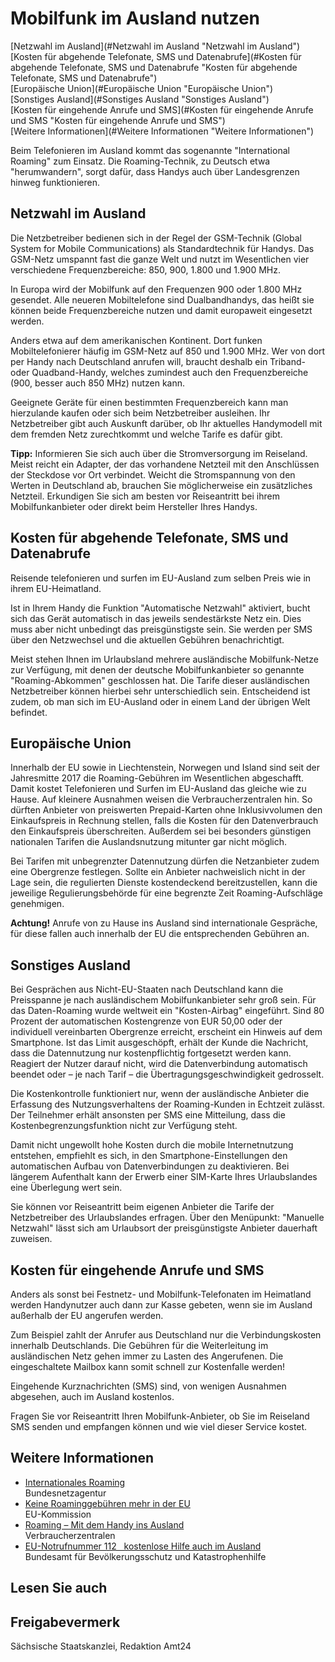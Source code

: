 # Mobilfunk im Ausland nutzen

[Netzwahl im Ausland](#Netzwahl im Ausland "Netzwahl im Ausland")  
[Kosten für abgehende Telefonate, SMS und Datenabrufe](#Kosten für abgehende Telefonate, SMS und Datenabrufe "Kosten für abgehende Telefonate, SMS und Datenabrufe")  
[Europäische Union](#Europäische Union "Europäische Union")  
[Sonstiges Ausland](#Sonstiges Ausland "Sonstiges Ausland")  
[Kosten für eingehende Anrufe und SMS](#Kosten für eingehende Anrufe und SMS "Kosten für eingehende Anrufe und SMS")  
[Weitere Informationen](#Weitere Informationen "Weitere Informationen")

Beim Telefonieren im Ausland kommt das sogenannte "International Roaming" zum Einsatz. Die Roaming-Technik, zu Deutsch etwa "herumwandern", sorgt dafür, dass Handys auch über Landesgrenzen hinweg funktionieren.

Netzwahl im Ausland
-------------------

Die Netzbetreiber bedienen sich in der Regel der GSM-Technik (Global System for Mobile Communications) als Standardtechnik für Handys. Das GSM-Netz umspannt fast die ganze Welt und nutzt im Wesentlichen vier verschiedene Frequenzbereiche: 850, 900, 1.800 und 1.900 MHz.

In Europa wird der Mobilfunk auf den Frequenzen 900 oder 1.800 MHz gesendet. Alle neueren Mobiltelefone sind Dualbandhandys, das heißt sie können beide Frequenzbereiche nutzen und damit europaweit eingesetzt werden.

Anders etwa auf dem amerikanischen Kontinent. Dort funken Mobiltelefonierer häufig im GSM-Netz auf 850 und 1.900 MHz. Wer von dort per Handy nach Deutschland anrufen will, braucht deshalb ein Triband- oder Quadband-Handy, welches zumindest auch den Frequenzbereiche (900, besser auch 850 MHz) nutzen kann.

Geeignete Geräte für einen bestimmten Frequenzbereich kann man hierzulande kaufen oder sich beim Netzbetreiber ausleihen. Ihr Netzbetreiber gibt auch Auskunft darüber, ob Ihr aktuelles Handymodell mit dem fremden Netz zurechtkommt und welche Tarife es dafür gibt.

**Tipp:** Informieren Sie sich auch über die Stromversorgung im Reiseland. Meist reicht ein Adapter, der das vorhandene Netzteil mit den Anschlüssen der Steckdose vor Ort verbindet. Weicht die Stromspannung von den Werten in Deutschland ab, brauchen Sie möglicherweise ein zusätzliches Netzteil. Erkundigen Sie sich am besten vor Reiseantritt bei ihrem Mobilfunkanbieter oder direkt beim Hersteller Ihres Handys.

Kosten für abgehende Telefonate, SMS und Datenabrufe
----------------------------------------------------

Reisende telefonieren und surfen im EU-Ausland zum selben Preis wie in ihrem EU-Heimatland.

Ist in Ihrem Handy die Funktion "Automatische Netzwahl" aktiviert, bucht sich das Gerät automatisch in das jeweils sendestärkste Netz ein. Dies muss aber nicht unbedingt das preisgünstigste sein. Sie werden per SMS über den Netzwechsel und die aktuellen Gebühren benachrichtigt.

Meist stehen Ihnen im Urlaubsland mehrere ausländische Mobilfunk-Netze zur Verfügung, mit denen der deutsche Mobilfunkanbieter so genannte "Roaming-Abkommen" geschlossen hat. Die Tarife dieser ausländischen Netzbetreiber können hierbei sehr unterschiedlich sein. Entscheidend ist zudem, ob man sich im EU-Ausland oder in einem Land der übrigen Welt befindet.

Europäische Union
-----------------

Innerhalb der EU sowie in Liechtenstein, Norwegen und Island sind seit der Jahresmitte 2017 die Roaming-Gebühren im Wesentlichen abgeschafft. Damit kostet Telefonieren und Surfen im EU-Ausland das gleiche wie zu Hause. Auf kleinere Ausnahmen weisen die Verbraucherzentralen hin. So dürften Anbieter von preiswerten Prepaid-Karten ohne Inklusivvolumen den Einkaufspreis in Rechnung stellen, falls die Kosten für den Datenverbrauch den Einkaufspreis überschreiten. Außerdem sei bei besonders günstigen nationalen Tarifen die Auslandsnutzung mitunter gar nicht möglich.

Bei Tarifen mit unbegrenzter Datennutzung dürfen die Netzanbieter zudem eine Obergrenze festlegen. Sollte ein Anbieter nachweislich nicht in der Lage sein, die regulierten Dienste kostendeckend bereitzustellen, kann die jeweilige Regulierungsbehörde für eine begrenzte Zeit Roaming-Aufschläge genehmigen.

**Achtung!** Anrufe von zu Hause ins Ausland sind internationale Gespräche, für diese fallen auch innerhalb der EU die entsprechenden Gebühren an.

Sonstiges Ausland
-----------------

Bei Gesprächen aus Nicht-EU-Staaten nach Deutschland kann die Preisspanne je nach ausländischem Mobilfunkanbieter sehr groß sein. Für das Daten-Roaming wurde weltweit ein "Kosten-Airbag" eingeführt. Sind 80 Prozent der automatischen Kostengrenze von EUR 50,00 oder der individuell vereinbarten Obergrenze erreicht, erscheint ein Hinweis auf dem Smartphone. Ist das Limit ausgeschöpft, erhält der Kunde die Nachricht, dass die Datennutzung nur kostenpflichtig fortgesetzt werden kann. Reagiert der Nutzer darauf nicht, wird die Datenverbindung automatisch beendet oder – je nach Tarif – die Übertragungsgeschwindigkeit gedrosselt.

Die Kostenkontrolle funktioniert nur, wenn der ausländische Anbieter die Erfassung des Nutzungsverhaltens der Roaming-Kunden in Echtzeit zulässt. Der Teilnehmer erhält ansonsten per SMS eine Mitteilung, dass die Kostenbegrenzungsfunktion nicht zur Verfügung steht.

Damit nicht ungewollt hohe Kosten durch die mobile Internetnutzung entstehen, empfiehlt es sich, in den Smartphone-Einstellungen den automatischen Aufbau von Datenverbindungen zu deaktivieren. Bei längerem Aufenthalt kann der Erwerb einer SIM-Karte Ihres Urlaubslandes eine Überlegung wert sein.

Sie können vor Reiseantritt beim eigenen Anbieter die Tarife der Netzbetreiber des Urlaubslandes erfragen. Über den Menüpunkt: "Manuelle Netzwahl" lässt sich am Urlaubsort der preisgünstigste Anbieter dauerhaft zuweisen.

Kosten für eingehende Anrufe und SMS
------------------------------------

Anders als sonst bei Festnetz- und Mobilfunk-Telefonaten im Heimatland werden Handynutzer auch dann zur Kasse gebeten, wenn sie im Ausland außerhalb der EU angerufen werden.

Zum Beispiel zahlt der Anrufer aus Deutschland nur die Verbindungskosten innerhalb Deutschlands. Die Gebühren für die Weiterleitung im ausländischen Netz gehen immer zu Lasten des Angerufenen. Die eingeschaltete Mailbox kann somit schnell zur Kostenfalle werden!

Eingehende Kurznachrichten (SMS) sind, von wenigen Ausnahmen abgesehen, auch im Ausland kostenlos.

Fragen Sie vor Reiseantritt Ihren Mobilfunk-Anbieter, ob Sie im Reiseland SMS senden und empfangen können und wie viel dieser Service kostet.

Weitere Informationen
---------------------

* [Internationales Roaming](https://www.bundesnetzagentur.de/DE/Sachgebiete/Telekommunikation/Verbraucher/WeitereThemen/InternRoaming/InternationalesRoaming-node.html)  
   Bundesnetzagentur
* [Keine Roaminggebühren mehr in der EU](https://ec.europa.eu/germany/news/ab-15-juni-keine-roaminggeb%C3%BChren-mehr-der-eu_de "Pressemitteilung über Abschaffung der Roaminggebühren")  
   EU-Kommission
* [Roaming – Mit dem Handy ins Ausland](https://www.verbraucherzentrale.de/wissen/digitale-welt/mobilfunk-und-festnetz/telefonieren-im-ausland-5930)  
   Verbraucherzentralen
* [EU-Notrufnummer 112   kostenlose Hilfe auch im Ausland](https://www.bbk.bund.de/DE/TopThema/TT_2013/Notruf_112_euweit.html)  
   Bundesamt für Bevölkerungsschutz und Katastrophenhilfe

## Lesen Sie auch

## Freigabevermerk

Sächsische Staatskanzlei, Redaktion Amt24
